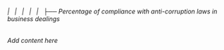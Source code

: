 ###### |   |   |   |   |   ├── Percentage of compliance with anti-corruption laws in business dealings

*Add content here*